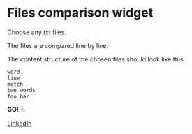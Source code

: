 # Files comparison widget

Choose any _txt_ files.

The files are compared line by line.

The content structure of the chosen files should look like this:

```
word
line
match
two words
foo bar
```

**GO!** :boom:

[LinkedIn](https://ua.linkedin.com/in/grigoriyz)